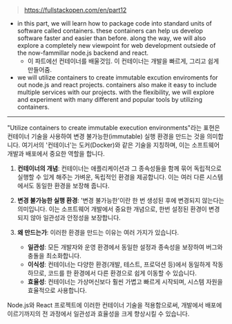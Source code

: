 > https://fullstackopen.com/en/part12

- in this part, we will learn how to package code into standard units of software called containers. these containers can help us develop software faster and easier than before. along the way, we will also explore a completely new viewpoint for web development outsiede of the now-fammillar node.js backend and react. 
	- 이 파트에선 컨테이너를 배울것임. 이 컨테이너는 개발을 빠르게, 그리고 쉽게 만들어줌. 
- we will utilize containers to create immutable excution enviroments for out node.js and react projects. containers also make it easy to include multiple services with our projects. with the flexibility, we will explore and experiment with many different and popular tools by utilizing containers.


---


"Utilize containers to create immutable execution environments"라는 표현은 컨테이너 기술을 사용하여 변경 불가능한(immutable) 실행 환경을 만드는 것을 의미합니다. 여기서의 '컨테이너'는 도커(Docker)와 같은 기술을 지칭하며, 이는 소프트웨어 개발과 배포에서 중요한 역할을 합니다.

1. **컨테이너의 개념**: 컨테이너는 애플리케이션과 그 종속성들을 함께 묶어 독립적으로 실행할 수 있게 해주는 가벼운, 독립적인 환경을 제공합니다. 이는 여러 다른 시스템에서도 동일한 환경을 보장해 줍니다.
    
2. **변경 불가능한 실행 환경**: '변경 불가능한'이란 한 번 생성된 후에 변경되지 않는다는 의미입니다. 이는 소프트웨어 개발에서 중요한 개념으로, 한번 설정된 환경이 변경되지 않아 일관성과 안정성을 보장합니다.
    
3. **왜 만드는가**: 이러한 환경을 만드는 이유는 여러 가지가 있습니다.
    
    - **일관성**: 모든 개발자와 운영 환경에서 동일한 설정과 종속성을 보장하여 버그와 충돌을 최소화합니다.
    - **이식성**: 컨테이너는 다양한 환경(개발, 테스트, 프로덕션 등)에서 동일하게 작동하므로, 코드를 한 환경에서 다른 환경으로 쉽게 이동할 수 있습니다.
    - **효율성**: 컨테이너는 가상머신보다 훨씬 가볍고 빠르게 시작되며, 시스템 자원을 효율적으로 사용합니다.

Node.js와 React 프로젝트에 이러한 컨테이너 기술을 적용함으로써, 개발에서 배포에 이르기까지의 전 과정에서 일관성과 효율성을 크게 향상시킬 수 있습니다.
